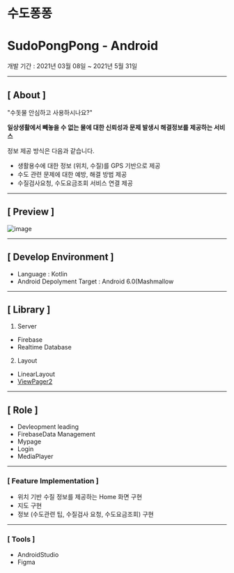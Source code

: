 # 수도퐁퐁

# SudoPongPong **- Android**

개발 기간 : 2021년 03월 08일 ~ 2021년 5월 31일

---


## **[ About ]**

"수돗물 안심하고 사용하시나요?"

**일상생활에서 빼놓을 수 없는 물에 대한 신뢰성과 문제 발생시 해결정보를 제공하는 서비스**

정보 제공 방식은 다음과 같습니다.

- 생활용수에 대한 정보 (위치, 수질)를 GPS 기반으로 제공
- 수도 관련 문제에 대한 예방, 해결 방법 제공
- 수질검사요청, 수도요금조회 서비스 연결 제공


---


## **[ Preview ]**

![image](https://user-images.githubusercontent.com/71672106/127963285-f5a39eba-1159-4519-ae1d-59bb15de34a3.png)


---


## **[ Develop Environment ]**

- Language : Kotlin
- Android Depolyment Target : Android 6.0(Mashmallow


---

## **[ Library ]**

1. Server
- Firebase
- Realtime Database
2. Layout
- LinearLayout
- [ViewPager2](https://developer.android.com/jetpack/androidx/releases/viewpager2?hl=ko)

---

## **[ Role ]**

- Devleopment leading
- FirebaseData Management
- Mypage
- Login
- MediaPlayer

---

### **[ Feature Implementation ]**

- 위치 기반 수질 정보를 제공하는 Home 화면 구현
- 지도 구현
- 정보 (수도관련 팁, 수질검사 요청, 수도요금조회) 구현

---

### **[ Tools ]**

- AndroidStudio
- Figma
